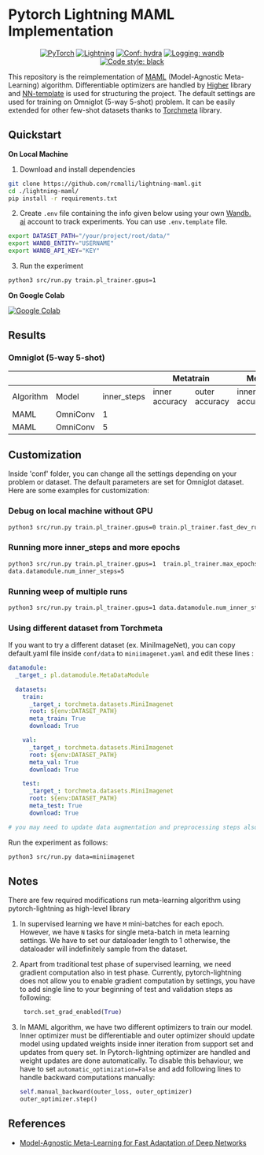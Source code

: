 # Pytorch Lightning MAML Implementation

<p align="center">
    <a href="https://pytorch.org/get-started/locally/"><img alt="PyTorch" src="https://img.shields.io/badge/PyTorch-orange?logo=pytorch"></a>
    <a href="https://pytorchlightning.ai/"><img alt="Lightning" src="https://img.shields.io/badge/-Lightning-blueviolet"></a>
    <a href="https://hydra.cc/"><img alt="Conf: hydra" src="https://img.shields.io/badge/conf-hydra-blue"></a>
    <a href="https://wandb.ai/site"><img alt="Logging: wandb" src="https://img.shields.io/badge/logging-wandb-yellow"></a>
    <a href="https://black.readthedocs.io/en/stable/"><img alt="Code style: black" src="https://img.shields.io/badge/code%20style-black-000000.svg"></a>
</p>

This repository is the reimplementation
of [MAML](https://arxiv.org/abs/1703.03400) (Model-Agnostic Meta-Learning)
algorithm. Differentiable optimizers are handled
by [Higher](https://github.com/facebookresearch/higher) library
and [NN-template](https://github.com/lucmos/nn-template) is used for structuring
the project. The default settings are used for training on Omniglot (5-way
5-shot) problem. It can be easily extended for other few-shot datasets thanks to
[Torchmeta](https://github.com/tristandeleu/pytorch-meta) library.

## Quickstart

**On Local Machine**

1. Download and install dependencies

```bash
git clone https://github.com/rcmalli/lightning-maml.git
cd ./lightning-maml/
pip install -r requirements.txt
```

2. Create `.env` file containing the info given below using your
   own [Wandb. ai](https://wandb.ai)
   account to track experiments. You can use `.env.template` file.

```bash
export DATASET_PATH="/your/project/root/data/"
export WANDB_ENTITY="USERNAME"
export WANDB_API_KEY="KEY"
```

3. Run the experiment

```bash
python3 src/run.py train.pl_trainer.gpus=1
```

**On Google Colab**

[![Google Colab](https://colab.research.google.com/assets/colab-badge.svg)](https://colab.research.google.com/github/rcmalli/lightning-maml/blob/main/notebooks/lightning_maml_pub.ipynb)

## Results

### Omniglot (5-way 5-shot)

<table class="tg">
<thead>
  <tr>
    <th  colspan="3"></th>
    <th colspan="2">Metatrain</th>
    <th colspan="2">Metavalidation</th>
  </tr>
</thead>
<tbody>
  <tr>
    <td >Algorithm</td>
    <td >Model</td>
    <td >inner_steps</td>
    <td >inner accuracy</td>
    <td ><span style="font-style:normal;text-decoration:none">outer accuracy</span></td>
    <td ><span style="font-style:normal;text-decoration:none">inner accuracy</span></td>
    <td ><span style="font-style:normal;text-decoration:none">outer accuracy</span></td>
  </tr>
  <tr>
    <td >MAML</td>
    <td >OmniConv</td>
    <td >1</td>
    <td ></td>
    <td ></td>
    <td ></td>
    <td ></td>
  </tr>
  <tr>
    <td >MAML</td>
    <td >OmniConv</td>
    <td >5</td>
    <td ></td>
    <td ></td>
    <td ></td>
    <td ></td>
  </tr>
</tbody>
</table>



## Customization

Inside 'conf' folder, you can change all the settings depending on your problem
or dataset. The default parameters are set for Omniglot dataset. Here are some
examples for customization:

### Debug on local machine without GPU

```bash
python3 src/run.py train.pl_trainer.gpus=0 train.pl_trainer.fast_dev_run=true
```

### Running more inner_steps and more epochs

```bash
python3 src/run.py train.pl_trainer.gpus=1  train.pl_trainer.max_epochs=1000 \
data.datamodule.num_inner_steps=5
```

### Running weep of multiple runs

```bash
python3 src/run.py train.pl_trainer.gpus=1 data.datamodule.num_inner_steps=5,10,20 -m
```

### Using different dataset from Torchmeta

If you want to try a different dataset (ex. MiniImageNet), you can copy
default.yaml file inside `conf/data` to `miniimagenet.yaml` and edit these
lines :

```yaml
datamodule:
  _target_: pl.datamodule.MetaDataModule

  datasets:
    train:
      _target_: torchmeta.datasets.MiniImagenet
      root: ${env:DATASET_PATH}
      meta_train: True
      download: True

    val:
      _target_: torchmeta.datasets.MiniImagenet
      root: ${env:DATASET_PATH}
      meta_val: True
      download: True

    test:
      _target_: torchmeta.datasets.MiniImagenet
      root: ${env:DATASET_PATH}
      meta_test: True
      download: True

# you may need to update data augmentation and preprocessing steps also!!!
```

Run the experiment as follows:

```bash
python3 src/run.py data=miniimagenet
```

## Notes

There are few required modifications run meta-learning algorithm using
pytorch-lightning as high-level library

1. In supervised learning we have `M` mini-batches for each epoch. However, we
   have `N` tasks for single meta-batch in meta learning settings. We have to
   set our dataloader length to 1 otherwise, the dataloader will indefinitely
   sample from the dataset.

2. Apart from traditional test phase of supervised learning, we need gradient
   computation also in test phase. Currently, pytorch-lightning does not allow
   you to enable gradient computation by settings, you have to add single line
   to your beginning of test and validation steps as following:
   ```python
    torch.set_grad_enabled(True)
   ```
3. In MAML algorithm, we have two different optimizers to train our model. Inner
   optimizer must be differentiable and outer optimizer should update model
   using updated weights inside inner iteration from support set and updates
   from query set. In Pytorch-lightning optimizer are handled and weight updates
   are done automatically. To disable this behaviour, we have to
   set `automatic_optimization=False` and add following lines to handle backward
   computations manually:
   ```python
   self.manual_backward(outer_loss, outer_optimizer)
   outer_optimizer.step()
   ```

## References

- [Model-Agnostic Meta-Learning for Fast Adaptation of Deep Networks](https://arxiv.org/abs/1703.03400)